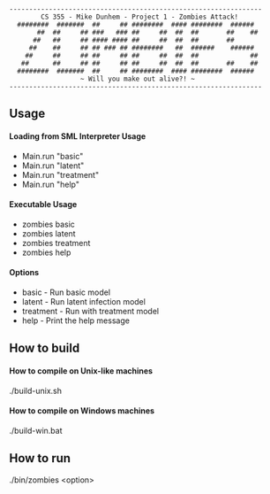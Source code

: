 ```
----------------------------------------------------------------
        CS 355 - Mike Dunhem - Project 1 - Zombies Attack!
  ########  #######  ##     ## ########  #### ########  ######
       ##  ##     ## ###   ### ##     ##  ##  ##       ##    ##
      ##   ##     ## #### #### ##     ##  ##  ##       ##
     ##    ##     ## ## ### ## ########   ##  ######    ######
    ##     ##     ## ##     ## ##     ##  ##  ##             ##
   ##      ##     ## ##     ## ##     ##  ##  ##       ##    ##
  ########  #######  ##     ## ########  #### ########  ######
                  ~ Will you make out alive?! ~
----------------------------------------------------------------
```

## Usage

#### Loading from SML Interpreter Usage
- Main.run "basic"
- Main.run "latent"
- Main.run "treatment"
- Main.run "help"       

#### Executable Usage
- zombies basic
- zombies latent
- zombies treatment
- zombies help

#### Options
- basic       -     Run basic model
- latent      -     Run latent infection model
- treatment   -     Run with treatment model
- help        -     Print the help message


## How to build

#### How to compile on Unix-like machines
./build-unix.sh

#### How to compile on Windows machines
./build-win.bat

## How to run
./bin/zombies \<option\>
